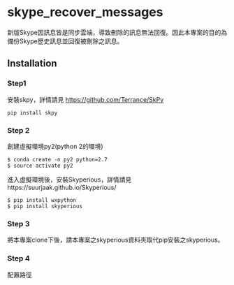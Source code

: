 # skype_recover_messages
新版Skype因訊息皆是同步雲端，導致刪除的訊息無法回復。因此本專案的目的為備份Skype歷史訊息並回復被刪除之訊息。

## Installation

### Step1

安裝skpy，詳情請見 https://github.com/Terrance/SkPy

```
pip install skpy
```

### Step 2

創建虛擬環境py2(python 2的環境)

```
$ conda create -n py2 python=2.7
$ source activate py2
```

進入虛擬環境後，安裝Skyperious，詳情請見https://suurjaak.github.io/Skyperious/

```
$ pip install wxpython
$ pip install skyperious
```

### Step 3

將本專案clone下後，請本專案之skyperious資料夾取代pip安裝之skyperious。

### Step 4

配置路徑

